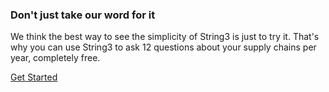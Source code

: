 <h3>Don't just take our word for it</h3>
<p>We think the best way to see the simplicity of String3 is just to try it. That's why you can use String3 to ask 12 questions about your supply chains per year, completely free.</p>
<p class="faux-button commit register-button">
	<a href="https://app.getstring3.com/account/register/">
		Get Started
	</a>
</p>
